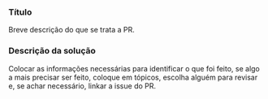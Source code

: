 ### Título

Breve descrição do que se trata a PR.

### Descrição da solução

Colocar as informações necessárias para identificar o que foi feito, se algo a mais precisar ser feito, coloque em tópicos, escolha alguém para revisar e, se achar necessário, linkar a issue do PR.
